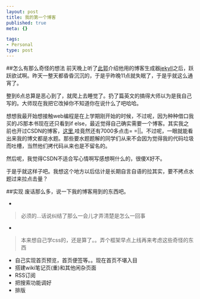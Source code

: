 ```yaml
--- 
layout: post
title: 我的第一个博客
published: true
meta: {}

tags: 
- Personal
type: post
---
```


##怎么有那么奇怪的想法
前天晚上听了[此郭](http://guoang.github.com)介绍他用的博客生成器[jekyll](https://github.com/mojombo/jekyll)之后，跃跃欲试啊。昨天一整天都昏昏沉沉的，于是乎昨晚11点就失眠了，于是乎就这么通宵了。

整到6点总算是恶心到了，就爬上去睡觉了。扔了篇英文的搞得大师以为是我自己写的。大师现在我把它改掉你不知道你在说什么了吧哈哈。

想想我最开始想接触web编程是在上学期刚开始的时候，不过呢，因为种种借口我买的JS那本书现在还只看到if else，最近觉得自己确实需要一个博客。其实我之前也开过CSDN的博客，[这里](http://blog.csdn.net/rptotal),哇竟然还有7000多点击= =||。不过呢，一眼就能看出来我的博文都是水题。那些要水题题解的同学们从来不会因为觉得我的代码垃圾而吐槽，当然他们拷代码从来也是不留名的。

然后呢，我觉得CSDN不适合写心情啊写感想啊什么的，很傻X好不。

于是乎就这样子吧。我想这个地方以后估计是长期自言自语的拉其实，要不拷点水题过来拉点击量？

##实现
废话那么多，说一下我的博客用到的东西吧。

* [jekyll]: https://github.com/mojombo/jekyll
 > 必须的...话说纠结了那么一会儿才弄清楚是怎么一回事
* [bootstrap]: http://twitter.github.com/bootstrap/
 > 本来想自己学css的，还是算了。。弄个框架早点上线再来考虑这些奇怪的东西
* 自己实现首页预览，首页便签等。。现在首页不堪入目
* 搭建wiki笔记页(重)和其他闲杂页面
* RSS订阅
* 把搜索功能调好
* 排版
